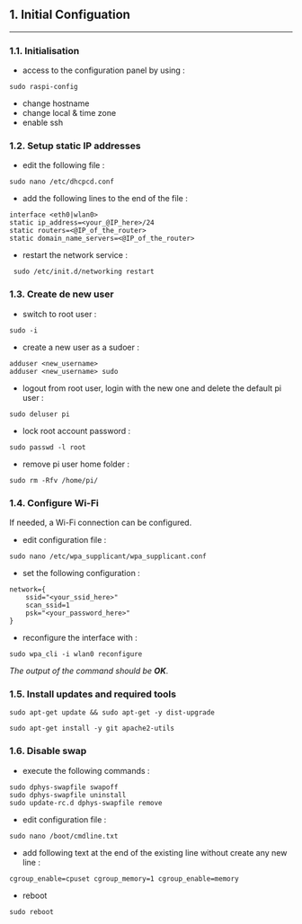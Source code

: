 ## 1. Initial Configuation
---

### 1.1. Initialisation

* access to the configuration panel by using : 
```
sudo raspi-config
```
* change hostname
* change local & time zone
* enable ssh

### 1.2. Setup static IP addresses
* edit the following file : 
```
sudo nano /etc/dhcpcd.conf
```
* add the following lines to the end of the file : 
```
interface <eth0|wlan0>
static ip_address=<your_@IP_here>/24
static routers=<@IP_of_the_router>
static domain_name_servers=<@IP_of_the_router>
```
* restart the network service : 
```
 sudo /etc/init.d/networking restart
```

### 1.3. Create de new user
* switch to root user : 
```
sudo -i
```
* create a new user as a sudoer : 
```
adduser <new_username>
adduser <new_username> sudo
``` 
* logout from root user, login with the new one and delete the default pi user : 
```
sudo deluser pi
```
* lock root account password :
```
sudo passwd -l root
```
* remove pi user home folder :
```
sudo rm -Rfv /home/pi/
```

### 1.4. Configure Wi-Fi
If needed, a Wi-Fi connection can be configured.

* edit configuration file :
```
sudo nano /etc/wpa_supplicant/wpa_supplicant.conf
```

* set the following configuration : 
```
network={
    ssid="<your_ssid_here>"
    scan_ssid=1
    psk="<your_password_here>"
}
```

* reconfigure the interface with : 
```
sudo wpa_cli -i wlan0 reconfigure 
```
_The output of the command should be **OK**_.

### 1.5. Install updates and required tools

```
sudo apt-get update && sudo apt-get -y dist-upgrade

sudo apt-get install -y git apache2-utils
```

### 1.6. Disable swap

* execute the following commands :
``` 
sudo dphys-swapfile swapoff
sudo dphys-swapfile uninstall
sudo update-rc.d dphys-swapfile remove
``` 
* edit configuration file : 
```
sudo nano /boot/cmdline.txt
```
* add following text at the end of the existing line without create any new line : 
```
cgroup_enable=cpuset cgroup_memory=1 cgroup_enable=memory
```
* reboot 
```
sudo reboot
``` 